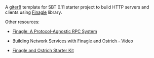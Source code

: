 A [giter8][g8] template for SBT 0.11 starter project to build HTTP servers and clients using [Finagle][github-finagle] library.

Other resources:

* [Finagle: A Protocol-Agnostic RPC System][twitter-finagle]

* [Building Network Services with Finagle and Ostrich - Video][tumblr-finagle-ostrich]

* [Finagle and Ostrich Starter Kit][finagle-ostrich-kit]

[g8]: http://github.com/n8han/giter8#readme
[github-finagle]: https://github.com/twitter/finagle
[twitter-finagle]: http://engineering.twitter.com/2011/08/finagle-protocol-agnostic-rpc-system.html
[tumblr-finagle-ostrich]: http://vimeo.com/29763331
[finagle-ostrich-kit]: https://github.com/bmatheny/finagle-starter-kit


